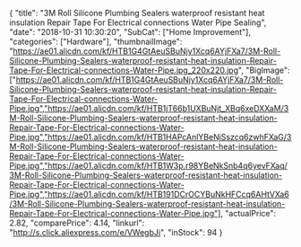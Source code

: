 {
	"title": "3M Roll Silicone Plumbing Sealers waterproof resistant heat insulation Repair Tape For Electrical connections Water Pipe Sealing",
	"date": "2018-10-31 10:30:20",
	"SubCat": ["Home Improvement"],
	"categories": ["Hardware"],
	"thumbnailImage": "https://ae01.alicdn.com/kf/HTB1G4GtAeuSBuNjy1Xcq6AYjFXa7/3M-Roll-Silicone-Plumbing-Sealers-waterproof-resistant-heat-insulation-Repair-Tape-For-Electrical-connections-Water-Pipe.jpg_220x220.jpg",
	"BigImage": ["https://ae01.alicdn.com/kf/HTB1G4GtAeuSBuNjy1Xcq6AYjFXa7/3M-Roll-Silicone-Plumbing-Sealers-waterproof-resistant-heat-insulation-Repair-Tape-For-Electrical-connections-Water-Pipe.jpg","https://ae01.alicdn.com/kf/HTB1jT66b1UXBuNjt_XBq6xeDXXaM/3M-Roll-Silicone-Plumbing-Sealers-waterproof-resistant-heat-insulation-Repair-Tape-For-Electrical-connections-Water-Pipe.jpg","https://ae01.alicdn.com/kf/HTB1HAPcAnlYBeNjSszcq6zwhFXaG/3M-Roll-Silicone-Plumbing-Sealers-waterproof-resistant-heat-insulation-Repair-Tape-For-Electrical-connections-Water-Pipe.jpg","https://ae01.alicdn.com/kf/HTB1W3p.r98YBeNkSnb4q6yevFXaq/3M-Roll-Silicone-Plumbing-Sealers-waterproof-resistant-heat-insulation-Repair-Tape-For-Electrical-connections-Water-Pipe.jpg","https://ae01.alicdn.com/kf/HTB191DCrOCYBuNkHFCcq6AHtVXa6/3M-Roll-Silicone-Plumbing-Sealers-waterproof-resistant-heat-insulation-Repair-Tape-For-Electrical-connections-Water-Pipe.jpg"],
	"actualPrice": 2.82,
	"comparePrice": 4.14,
	"linkurl": "http://s.click.aliexpress.com/e/VWegbJi",
	"inStock": 94
}
